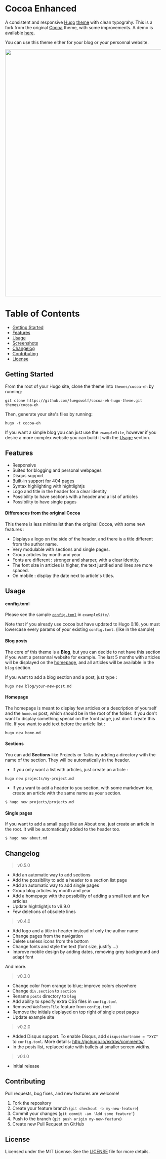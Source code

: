 # Cocoa Enhanced

A consistent and responsive [Hugo](http://gohugo.io) [theme](https://github.com/spf13/hugoThemes/) with clean typograhy. This is a fork from the original [Cocoa](https://www.github.com/nishanths/cocoa-hugo-theme) theme, with some improvements. A demo is available [here](https://kodewolf.com).

You can use this theme either for your blog or your personnal website.

<img src="https://raw.githubusercontent.com/fuegowolf/cocoa-eh-hugo-theme/master/images/screenshot.png" width="800">

# Table of Contents

* [Getting Started](#getting-started)
* [Features](#features)
* [Usage](#usage)
* [Screenshots](#screenshots)
* [Changelog](#changelog)
* [Contributing](#contributing)
* [License](#license)

## Getting Started 

From the root of your Hugo site, clone the theme into `themes/cocoa-eh` by running:

````
git clone https://github.com/fuegowolf/cocoa-eh-hugo-theme.git themes/cocoa-eh
````

Then, generate your site's files by running:

````
hugo -t cocoa-eh
````

If you want a simple blog you can just use the `exampleSite`, however if you desire a more 
complex website you can build it with the [Usage](#usage) section.

## Features

* Responsive
* Suited for blogging and personal webpages
* Disqus support
* Built-in support for 404 pages
* Syntax highlighting with hightlightjs
* Logo and title in the header for a clear identity
* Possibility to have sections with a header and a list of articles
* Possibility to have single pages

#### Differences from the original Cocoa

This theme is less minimalist than the original Cocoa, with some new features :

* Displays a logo on the side of the header, and there is a title different from the author name.
* Very modulable with sections and single pages.
* Group articles by month and year
* Fonts are different : stronger and sharper, with a clear identity.
* The font size in articles is higher, the text justified and lines are more spaced.
* On mobile : display the date next to article's titles.

## Usage

#### config.toml

Please see the sample [`config.toml`](https://github.com/fuegowolf/cocoa-eh-hugo-theme/blob/master/exampleSite/config.toml) in `exampleSite/`.

Note that if you already use cocoa but have updated to Hugo 0.18, you must lowercase every params of your existing `config.toml`. (like in the sample)

#### Blog posts

The core of this theme is a **Blog**, but you can decide to not have this section if you want a personnal website for example. The last 5 months with articles will be displayed on the [homepage](#homepage), and all articles will be available in the `blog` section.

If you want to add a blog section and a post, just type :

````
hugo new blog/your-new-post.md
````

#### Homepage

The homepage is meant to display few articles or a description of yourself and the `home.md` post, which should be in the root of the folder. If you don't want to display something special on the front page, just don't create this file. If you want to add text before the article list :

````
hugo new home.md
````

#### Sections

You can add **Sections** like Projects or Talks by adding a directory with the name of the section. They will be automatically in the header.

* If you only want a list with articles, just create an article :

````
hugo new projects/my-project.md
````

* If you want to add a header to you section, with some markdown too, create an article with the same name as your section.

````
$ hugo new projects/projects.md
````

#### Single pages

If you want to add a small page like an About one, just create an article in the root. It will be automatically added to the header too.

````
$ hugo new about.md
````

## Changelog

> v0.5.0

- Add an automatic way to add sections
- Add the possibility to add a header to a section list page
- Add an automatic way to add single pages
- Group blog articles by month and year
- Add a homepage with the possibility of adding a small text and few articles
- Update hightlightjs to v9.9.0
- Few deletions of obsolete lines

> v0.4.0

- Add logo and a title in header instead of only the author name
- Change pages from the navigation
- Delete useless icons from the bottom
- Change fonts and style the text (font size, justify ...)
- Improve mobile design by adding dates, removing grey background and adapt font

And more.

> v0.3.0

- Change color from orange to blue; improve colors elsewhere
- Change `div.section` to `section`
- Rename  `posts` directory to `blog`
- Add ability to specify extra CSS files in `config.toml`
- Removed `WebFontsFile` feature from `config.toml`
- Remove the initials displayed on top right of single post pages
- Update example site

> v0.2.0

* Added Disqus support. To enable Disqus, add `disqusshortname = "XYZ"` to `config.toml`. More details: <http://gohugo.io/extras/comments/>.
* In the posts list, replaced date with bullets at smaller screen widths.

> v0.1.0

* Initial release

## Contributing

Pull requests, bug fixes, and new features are welcome!

1. Fork the repository
2. Create your feature branch (`git checkout -b my-new-feature`)
3. Commit your changes (`git commit -am 'Add some feature'`)
4. Push to the branch (`git push origin my-new-feature`)
5. Create new Pull Request on GitHub

## License

Licensed under the MIT License. See the [LICENSE](https://github.com/fuegowolf/cocoa-eh-hugo-theme/blob/master/LICENSE.md) file for more details.
